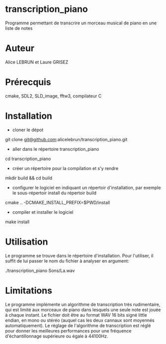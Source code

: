 # transcription_piano
Programme permettant de transcrire un morceau musical de piano en une liste de notes
# Auteur
Alice LEBRUN et Laure GRISEZ
# Prérecquis
cmake, SDL2, SLD_image, fftw3, compilateur C
# Installation
* cloner le dépot

git clone git@github.com:alicelebrun/transcription_piano.git

* aller dans le répertoire transcription_piano

cd transcription_piano
* créer un répertoire pour la compilation et s'y rendre

mkdir build && cd build

* configurer le logiciel en indiquant un répertoir d'installation, par exemple le sous-répertoir install du répertoir build

cmake .. -DCMAKE_INSTALL_PREFIX=$PWD/install

* compiler et installer le logiciel

make install

# Utilisation
Le programme se trouve dans le répertoire d'installation. Pour l'utiliser, il suffit de lui passer le nom du fichier à analyser en argument:

./transcription_piano Sons/La.wav

# Limitations
Le programme implémente un algorithme de transcription très rudimentaire, qui est limité aux morceaux de piano dans lesquels une seule note est jouée à chaque instant. Le fichier doit être au format WAV 16 bits signé little endian, en mono ou stéréo (auquel cas les deux cannaux sont moyennés automatiquement). Le réglage de l'algorithme de transcription est réglé pour donner les meilleures performances pour une fréquence d'échantillonnage supérieure ou égale à 44100Hz.
